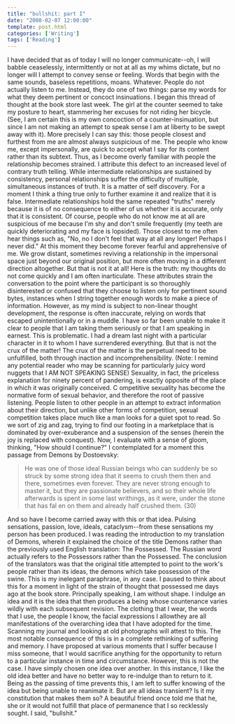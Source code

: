 ```yaml
---
title: "bullshit: part I"
date: "2008-02-07 12:00:00"
template: post.html
categories: ['Writing']
tags: ['Reading']
---
```


I have decided that as of today I will no longer communicate­--oh, I will babble ceaselessly, intermittently or not at all as my whims dictate, but no longer will I attempt to convey sense or feeling. Words that begin with the same sounds, baseless repetitions, moans. Whatever. People do not actually listen to me. Instead, they do one of two things: parse my words for what they deem pertinent or concoct insinuations. I began this thread of thought at the book store last week. The girl at the counter seemed to take my posture to heart, stammering her excuses for not riding her bicycle. (See, I am certain this is my own concoction of a counter-insinuation, but since I am not making an attempt to speak sense I am at liberty to be swept away with it). More precisely I can say this: those people closest and furthest from me are almost always suspicious of me. The people who know me, except impersonally, are quick to accept what I say for its content rather than its subtext. Thus, as I become overly familiar with people the relationship becomes strained. I attribute this defect to an increased level of contrary truth telling. While intermediate relationships are sustained by consistency, personal relationships suffer the difficulty of multiple, simultaneous instances of truth. It is a matter of self discovery. For a moment I think a thing true only to further examine it and realize that it is false. Intermediate relationships hold the same repeated "truths" merely because it is of no consequence to either of us whether it is accurate, only that it is consistent. Of course, people who do not know me at all are suspicious of me because I'm shy and don't smile frequently (my teeth are quickly deteriorating and my face is lopsided). Those closest to me often hear things such as, "No, no I don't feel that way at all any longer! Perhaps I never did." At this moment they become forever fearful and apprehensive of me. We grow distant, sometimes reviving a relationship in the impersonal space just beyond our original position, but more often moving in a different direction altogether. But that is not it at all! Here is the truth: my thoughts do not come quickly and I am often inarticulate. These attributes strain the conversation to the point where the participant is so thoroughly disinterested or confused that they choose to listen only for pertinent sound bytes, instances when I string together enough words to make a piece of information. However, as my mind is subject to non-linear thought development, the response is often inaccurate, relying on words that escaped unintentionally or in a muddle. I have so far been unable to make it clear to people that I am taking them seriously or that I am speaking in earnest. This is problematic. I had a dream last night with a particular character in it to whom I have surrendered everything. But that is not the crux of the matter! The crux of the matter is the perpetual need to be unfulfilled, both through inaction and incomprehensibility. (Note: I remind any potential reader who may be scanning for particularly juicy word nuggets that I AM NOT SPEAKING SENSE) Sexuality, in fact, the priceless explanation for ninety percent of pandering, is exactly opposite of the place in which it was originally conceived. C ompetitive sexuality has become the normative form of sexual behavior, and therefore the root of passive listening. People listen to other people in an attempt to extract information about their direction, but unlike other forms of competition, sexual competition takes place much like a man looks for a quiet spot to read. So we sort of zig and zag, trying to find our footing in a marketplace that is dominated by over-exuberance and a suspension of the senses (herein the joy is replaced with conquest). Now, I evaluate with a sense of gloom, thinking, "How should I continue?" I contemplated for a moment this passage from Demons by Dostoevsky: 
 
>He was one of those ideal Russian beings who can suddenly be so struck by some strong idea that it seems to crush them then and there, sometimes even forever. They are never strong enough to master it, but they are passionate believers, and so their whole life afterwards is spent in some last writhings, as it were, under the stone that has fal en on them and already half crushed them. (30) 

And so have I become carried away with this or that idea. Pulsing sensations, passion, love, ideals, cataclysm­--from these sensations my person has been produced. I was reading the introduction to my translation of Demons, wherein it explained the choice of the title Demons rather than the previously used English translation: The Possessed. The Russian word actually refers to the Possessors rather than the Possessed. The conclusion of the translators was that the original title attempted to point to the work's people rather than its ideas, the demons which take possession of the swine. This is my inelegant paraphrase, in any case. I paused to think about this for a moment in light of the strain of thought that possessed me days ago at the book store. Principally speaking, I am without shape. I indulge an idea and it is the idea that then produces a being whose countenance varies wildly with each subsequent revision. The clothing that I wear, the words that I use, the people I know, the facial expressions I allow­they are all manifestations of the overarching idea that I have adopted for the time. Scanning my journal and looking at old photographs will attest to this. The most notable consequence of this is in a complete rethinking of suffering and memory. I have proposed at various moments that I suffer because I miss someone, that I would sacrifice anything for the opportunity to return to a particular instance in time and circumstance. However, this is not the case. I have simply chosen one idea over another. In this instance, I like the old idea better and have no better way to re-indulge than to return to it. Being as the passing of time prevents this, I am left to suffer knowing of the idea but being unable to reanimate it. But are all ideas transient? Is it my constitution that makes them so? A beautiful friend once told me that he, she or it would not fulfill that place of permanence that I so recklessly sought. I said, "bullshit."
